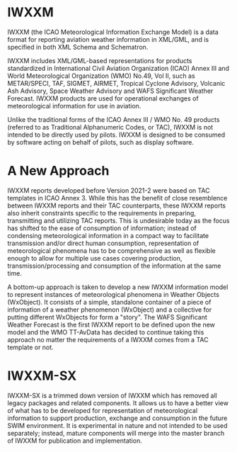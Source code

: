 # IWXXM

IWXXM (the ICAO Meteorological Information Exchange Model) is a data format for reporting aviation weather information in XML/GML, and is specified in both XML Schema and Schematron.

IWXXM includes XML/GML-based representations for products standardized in International Civil Aviation Organization (ICAO) Annex III and World Meteorological Organization (WMO) No.49, Vol II, such as METAR/SPECI, TAF, SIGMET, AIRMET, Tropical Cyclone Advisory, Volcanic Ash Advisory, Space Weather Advisory and WAFS Significant Weather Forecast. IWXXM products are used for operational exchanges of meteorological information for use in aviation.

Unlike the traditional forms of the ICAO Annex III / WMO No. 49 products (referred to as Traditional Alphanumeric Codes, or TAC), IWXXM is not intended to be directly used by pilots. IWXXM is designed to be consumed by software acting on behalf of pilots, such as display software.

# A New Approach

IWXXM reports developed before Version 2021-2 were based on TAC templates in ICAO Annex 3.  While this has the benefit of close resemblence between  IWXXM reports and their TAC counterparts, these IWXXM reports also inherit constraints specific to the requirements in preparing, transmitting and utilizing TAC reports.  This is undesirable today as the focus has shifted to the ease of consumption of information; instead of condensing meteorological information in a compact way to facilitate transmission and/or direct human consumption, representation of meteorological phenomena has to be comprehensive as well as flexible enough to allow for multiple use cases covering production, transmission/processing and consumption of the information at the same time.

A bottom-up approach is taken to develop a new IWXXM information model to represent instances of meteorological phenomena in Weather Objects (WxObject).  It consists of a simple, standalone container of a piece of information of a weather phenomenon (WxObject) and a collective for putting different WxObjects for form a "story".  The WAFS Significant Weather Forecast is the first IWXXM report to be defined upon the new model and the WMO TT-AvData has decided to continue taking this approach no matter the requirements of a IWXXM comes from a TAC template or not.

# IWXXM-SX

IWXXM-SX is a trimmed down version of IWXXM which has removed all legacy packages and related components.  It allows us to have a better view of what has to be developed for representation of meteorological information to support production, exchange and consumption in the future SWIM environment.  It is experimental in nature and not intended to be used separately; instead, mature components will merge into the master branch of IWXXM for publication and implementation.
